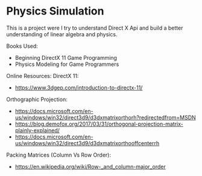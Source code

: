 # Physics Simulation

This is a project were I try to understand Direct X Api and build a better understanding 
of linear algebra and physics.

Books Used:
* Beginning DirectX 11 Game Programming
* Physics Modeling for Game Programmers

Online Resources:
DirectX 11:
* https://www.3dgep.com/introduction-to-directx-11/

Orthographic Projection:
* https://docs.microsoft.com/en-us/windows/win32/direct3d9/d3dxmatrixorthorh?redirectedfrom=MSDN
* https://blog.demofox.org/2017/03/31/orthogonal-projection-matrix-plainly-explained/
* https://docs.microsoft.com/en-us/windows/win32/direct3d9/d3dxmatrixorthooffcenterrh

Packing Matrices (Column Vs Row Order):
* https://en.wikipedia.org/wiki/Row-_and_column-major_order